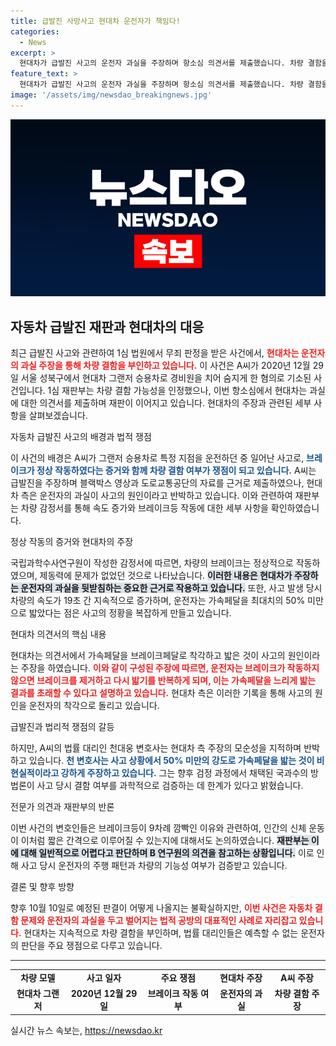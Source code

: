 ```yaml
---
title: 급발진 사망사고 현대차 운전자가 책임다!
categories:
  - News
excerpt: >
  현대차가 급발진 사고의 운전자 과실을 주장하며 항소심 의견서를 제출했습니다. 차량 결함을 부인하는 이 주장은 논란을 일으키며 법정에서 쟁점이 되고 있습니다. 과연 진실은 무엇일까요?
feature_text: >
  현대차가 급발진 사고의 운전자 과실을 주장하며 항소심 의견서를 제출했습니다. 차량 결함을 부인하는 이 주장은 논란을 일으키며 법정에서 쟁점이 되고 있습니다. 과연 진실은 무엇일까요?
image: '/assets/img/newsdao_breakingnews.jpg'
---
```


<p><img src="/assets/img/newsdao_breakingnews.jpg" alt="ontimetimes 속보" /></p>

<h2 data-ke-size="size26">자동차 급발진 재판과 현대차의 대응</h2>

<p data-ke-size="size16">최근 급발진 사고와 관련하여 1심 법원에서 무죄 판정을 받은 사건에서, <b><span style="color: #ee2323;">현대차는 운전자의 과실 주장을 통해 차량 결함을 부인하고 있습니다.</span></b> 이 사건은 A씨가 2020년 12월 29일 서울 성북구에서 현대차 그랜저 승용차로 경비원을 치어 숨지게 한 혐의로 기소된 사건입니다. 1심 재판부는 차량 결함 가능성을 인정했으나, 이번 항소심에서 현대차는 과실에 대한 의견서를 제출하며 재판이 이어지고 있습니다. 현대차의 주장과 관련된 세부 사항을 살펴보겠습니다.</p>

<p data-ke-size="size16"></p>

<p>자동차 급발진 사고의 배경과 법적 쟁점</p>

<p data-ke-size="size16">이 사건의 배경은 A씨가 그랜저 승용차로 특정 지점을 운전하던 중 일어난 사고로, <b><span style="color: #1a5490;">브레이크가 정상 작동하였다는 증거와 함께 차량 결함 여부가 쟁점이 되고 있습니다.</span></b> A씨는 급발진을 주장하며 블랙박스 영상과 도로교통공단의 자료를 근거로 제출하였으나, 현대차 측은 운전자의 과실이 사고의 원인이라고 반박하고 있습니다. 이와 관련하여 재판부는 차량 감정서를 통해 속도 증가와 브레이크등 작동에 대한 세부 사항을 확인하였습니다.</p>

<p>정상 작동의 증거와 현대차의 주장</p>

<p data-ke-size="size16">국립과학수사연구원이 작성한 감정서에 따르면, 차량의 브레이크는 정상적으로 작동하였으며, 제동력에 문제가 없었던 것으로 나타났습니다. <b><span style="background-color: #21538527;">이러한 내용은 현대차가 주장하는 운전자의 과실을 뒷받침하는 중요한 근거로 작용하고 있습니다.</span></b> 또한, 사고 발생 당시 차량의 속도가 19초 간 지속적으로 증가하며, 운전자는 가속페달을 최대치의 50% 미만으로 밟았다는 점은 사고의 정황을 복잡하게 만들고 있습니다.</p>

<p>현대차 의견서의 핵심 내용</p>

<p data-ke-size="size16">현대차는 의견서에서 가속페달을 브레이크페달로 착각하고 밟은 것이 사고의 원인이라는 주장을 하였습니다. <b><span style="color: #ee2323;">이와 같이 구성된 주장에 따르면, 운전자는 브레이크가 작동하지 않으면 브레이크를 제거하고 다시 밟기를 반복하게 되며, 이는 가속페달을 느리게 밟는 결과를 초래할 수 있다고 설명하고 있습니다.</span></b> 현대차 측은 이러한 기록을 통해 사고의 원인을 운전자의 착각으로 돌리고 있습니다.</p>

<p data-ke-size="size16"></p>

<p>급발진과 법리적 쟁점의 갈등</p>

<p data-ke-size="size16">하지만, A씨의 법률 대리인 천대웅 변호사는 현대차 측 주장의 모순성을 지적하며 반박하고 있습니다. <b><span style="color: #1a5490;">천 변호사는 사고 상황에서 50% 미만의 강도로 가속페달을 밟는 것이 비현실적이라고 강하게 주장하고 있습니다.</span></b> 그는 향후 검정 과정에서 채택된 국과수의 방법론이 사고 당시 결함 여부를 과학적으로 검증하는 데 한계가 있다고 밝혔습니다.</p>

<p>전문가 의견과 재판부의 반론</p>

<p data-ke-size="size16">이번 사건의 변호인들은 브레이크등이 9차례 깜빡인 이유와 관련하여, 인간의 신체 운동이 이처럼 짧은 간격으로 이루어질 수 있는지에 대해서도 논의하였습니다. <b><span style="background-color: #21538527;">재판부는 이에 대해 일반적으로 어렵다고 판단하며 B 연구원의 의견을 참고하는 상황입니다.</span></b> 이로 인해 사고 당시 운전자의 주행 패턴과 차량의 기능성 여부가 검증받고 있습니다.</p>

<p>결론 및 향후 방향</p>

<p data-ke-size="size16">향후 10월 10일로 예정된 판결이 어떻게 나올지는 불확실하지만, <b><span style="color: #ee2323;">이번 사건은 자동차 결함 문제와 운전자의 과실을 두고 벌어지는 법적 공방의 대표적인 사례로 자리잡고 있습니다.</span></b> 현대차는 지속적으로 차량 결함을 부인하며, 법률 대리인들은 예측할 수 없는 운전자의 판단을 주요 쟁점으로 다루고 있습니다.</p> 

<hr>

<table style="width: 100%; border-collapse: collapse;">
<tr>
<td style="text-align: center; height: 17px;"><b>차량 모델</b></td>
<td style="text-align: center; height: 17px;"><b>사고 일자</b></td>
<td style="text-align: center; height: 17px;"><b>주요 쟁점</b></td>
<td style="text-align: center; height: 17px;"><b>현대차 주장</b></td>
<td style="text-align: center; height: 17px;"><b>A씨 주장</b></td>
</tr>
<tr>
<td style="text-align: center; height: 17px;"><b>현대차 그랜저</b></td>
<td style="text-align: center; height: 17px;"><b>2020년 12월 29일</b></td>
<td style="text-align: center; height: 17px;"><b>브레이크 작동 여부</b></td>
<td style="text-align: center; height: 17px;"><b>운전자의 과실</b></td>
<td style="text-align: center; height: 17px;"><b>차량 결함 주장</b></td>
</tr>
</table>

<p data-ke-size="size16"></p>
실시간 뉴스 속보는, <a href="https://newsdao.kr" rel="dofollow">https://newsdao.kr</a>



